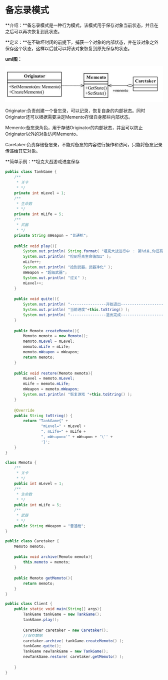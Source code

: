 # 备忘录模式

**介绍：**备忘录模式是一种行为模式，该模式用于保存对象当前状态，并且在之后可以再次恢复到此状态。

**定义：**在不破坏封闭的前提下，捕获一个对象的内部状态，并在该对象之外保存这个状态，这样以后就可以将该对象恢复到原先保存的状态。

**uml图：**

![备忘录模式uml](./备忘录模式uml.png)

Originator:负责创建一个备忘录，可以记录，恢复自身的内部状态。同时Originator还可以根据需要决定Memento存储自身那些内部状态。

Memento:备忘录角色，用于存储Originator的内部状态，并且可以防止Originator以外的对象访问Memento。

Caretaker:负责存储备忘录，不能对备忘的内容进行操作和访问，只能将备忘记录传递给其它对象。

**简单示例：**坦克大战游戏进度保存

```java
public class TankGame {
    /**
     * 关卡
     * */
    private int mLevel = 1;
    /**
     * 生命数
     * */
    private int mLife = 5;
    /**
     * 武器
     * */
    private String mWeapon = "普通枪";

    public void play(){
        System.out.println( String.format( "坦克大战进行中 ： 第%d关,你还有%d条性命,您的武器是%s",mLevel ,mLife,mWeapon) );
        System.out.println( "捡到坦克生命值加1" );
        mLife++;
        System.out.println( "捡到武器，武器净化" );
        mWeapon = "超级武器";
        System.out.println( "过关" );
        mLevel++;
    }

    public void quite(){
        System.out.println( "----------------开始退出-------------------" );
        System.out.println( "当前进度"+this.toString() );
        System.out.println( "----------------退出完成-------------------" );
    }

    public Memoto createMemoto(){
        Memoto memoto = new Memoto();
        memoto.mLevel = mLevel;
        memoto.mLife = mLife;
        memoto.mWeapon = mWeapon;
        return memoto;
    }

    public void restore(Memoto memoto){
        mLevel = memoto.mLevel;
        mLife = memoto.mLife;
        mWeapon = memoto.mWeapon;
        System.out.println( "恢复游戏 "+this.toString() );
    }

    @Override
    public String toString() {
        return "TankGame{" +
                "mLevel=" + mLevel +
                ", mLife=" + mLife +
                ", mWeapon='" + mWeapon + '\'' +
                '}';
    }
}
```

```java
class Memoto {
    /**
     * 关卡
     * */
    public int mLevel = 1;
    /**
     * 生命数
     * */
    public int mLife = 5;
    /**
     * 武器
     * */
    public String mWeapon = "普通枪";
}
```

```java
public class Caretaker {
    Memoto memoto;

    public void archive(Memoto memoto){
        this.memoto = memoto;
    }

    public Memoto getMemoto(){
        return memoto;
    }
}
```

```java
public class Client {
    public static void main(String[] args){
        TankGame tankGame = new TankGame();
        tankGame.play();

        Caretaker caretaker = new Caretaker();
        //保存数据
        caretaker.archive( tankGame.createMemoto() );
        tankGame.quite();
        TankGame newTankGame = new TankGame();
        newTankGame.restore( caretaker.getMemoto() );

    }
}
```

